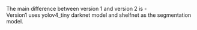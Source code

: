 The main difference between version 1 and version 2 is -  
Version1 uses yolov4_tiny darknet model and shelfnet as the segmentation model.
